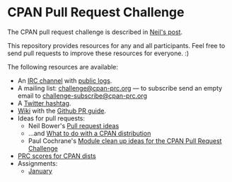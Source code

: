 CPAN Pull Request Challenge
===========================

The CPAN pull request challenge is described in [Neil's post](http://neilb.org/2014/11/29/pr-challenge-2015.html).

This repository provides resources for any and all participants. Feel free
to send pull requests to improve these resources for everyone. :)

The following resources are available:

* An [IRC channel](https://chat.mibbit.com/?channel=%23pr-challenge&server=irc.perl.org) with [public logs](http://irclog.perlgeek.de/pr-challenge/today).
* A mailing list: challenge@cpan-prc.org &mdash; to subscribe send an empty email to challenge-subscribe@cpan-prc.org
* A [Twitter hashtag](https://twitter.com/search?f=realtime&q=%23cpanpr&src=typd).
* [Wiki](https://github.com/CPAN-PRC/resources/wiki) with the
  [Github PR guide](https://github.com/CPAN-PRC/resources/wiki/My-first-Pull-Request).
* Ideas for pull requests:
  - Neil Bower's [Pull request ideas](http://neilb.org/2014/12/31/pr-ideas.html)
  - ...and [What to do with a CPAN distribution](http://neilb.org/2015/01/07/what-to-do.html)
  - Paul Cochrane's [Module clean up ideas for the CPAN Pull Request Challenge](http://codeaffe.de/cpan-pull-request-challenge/)
* [PRC scores for CPAN dists](https://cdn.rawgit.com/CPAN-PRC/resources/master/prc-scores.html)
* Assignments:
  - [January](https://cdn.rawgit.com/CPAN-PRC/resources/master/january.html)
